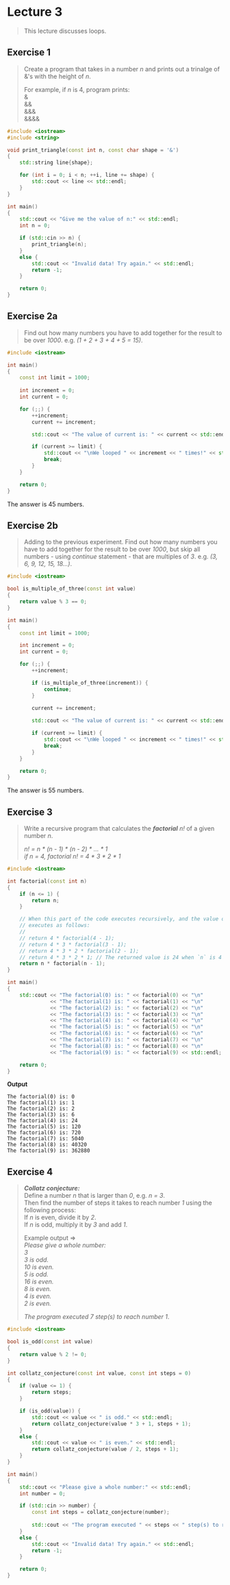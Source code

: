 # Lecture 3

> This lecture discusses loops.

## Exercise 1

> Create a program that takes in a number *n* and prints out a trinalge of &'s with the height of *n*.
> 
> For example, if *n* is 4, program prints:  
> &  
> &&  
> &&&  
> &&&&

```cpp
#include <iostream>
#include <string>

void print_triangle(const int n, const char shape = '&')
{
    std::string line{shape};

    for (int i = 0; i < n; ++i, line += shape) {
        std::cout << line << std::endl;
    }
}

int main()
{
    std::cout << "Give me the value of n:" << std::endl;
    int n = 0;

    if (std::cin >> n) {
        print_triangle(n);
    }
    else {
        std::cout << "Invalid data! Try again." << std::endl;
        return -1;
    }

    return 0;
}
```

## Exercise 2a

> Find out how many numbers you have to add together for the result to be over *1000*. e.g. *(1 + 2 + 3 + 4 + 5 = 15)*.

```cpp
#include <iostream>

int main()
{
    const int limit = 1000;
    
    int increment = 0;
    int current = 0;

    for (;;) {
    	++increment;
        current += increment;

        std::cout << "The value of current is: " << current << std::endl;

        if (current >= limit) {
            std::cout << "\nWe looped " << increment << " times!" << std::endl;
            break;
        }
    }

    return 0;
}
```

The answer is 45 numbers.

## Exercise 2b

> Adding to the previous experiment. Find out how many numbers you have to add together for the result to be over *1000*, but skip all numbers - using *continue* statement - that are multiples of *3*. e.g. *(3, 6, 9, 12, 15, 18...)*.

```cpp
#include <iostream>

bool is_multiple_of_three(const int value) 
{
    return value % 3 == 0;
}

int main()
{
    const int limit = 1000;

    int increment = 0;
    int current = 0;

    for (;;) {
        ++increment;

        if (is_multiple_of_three(increment)) {
            continue;
        }
 
        current += increment;

        std::cout << "The value of current is: " << current << std::endl;

        if (current >= limit) {
            std::cout << "\nWe looped " << increment << " times!" << std::endl;
            break;
        }
    } 

    return 0;
}
```

The answer is 55 numbers.

## Exercise 3

> Write a recursive program that calculates the **_factorial_** *n!* of a given number *n*.
> 
> _n! = n * (n - 1) * (n - 2) * ... * 1_  
> _if n = 4, factorial n! = 4 * 3 * 2 * 1_

```cpp
#include <iostream>

int factorial(const int n)
{
    if (n <= 1) {
        return n;
    }

    // When this part of the code executes recursively, and the value of `n` is 4; The program
    // executes as follows:
    // 
    // return 4 * factorial(4 - 1);
    // return 4 * 3 * factorial(3 - 1);
    // return 4 * 3 * 2 * factorial(2 - 1);
    // return 4 * 3 * 2 * 1; // The returned value is 24 when `n` is 4 (which is correct!).
    return n * factorial(n - 1);
}

int main()
{
    std::cout << "The factorial(0) is: " << factorial(0) << "\n"
              << "The factorial(1) is: " << factorial(1) << "\n"
              << "The factorial(2) is: " << factorial(2) << "\n"
              << "The factorial(3) is: " << factorial(3) << "\n"
              << "The factorial(4) is: " << factorial(4) << "\n"
              << "The factorial(5) is: " << factorial(5) << "\n"
              << "The factorial(6) is: " << factorial(6) << "\n"
              << "The factorial(7) is: " << factorial(7) << "\n"
              << "The factorial(8) is: " << factorial(8) << "\n"
              << "The factorial(9) is: " << factorial(9) << std::endl;

    return 0;
}
```

**Output**

```
The factorial(0) is: 0
The factorial(1) is: 1
The factorial(2) is: 2
The factorial(3) is: 6
The factorial(4) is: 24
The factorial(5) is: 120
The factorial(6) is: 720
The factorial(7) is: 5040
The factorial(8) is: 40320
The factorial(9) is: 362880
```

## Exercise 4

> **_Collatz conjecture:_**  
> Define a number *n* that is larger than *0*, e.g. *n = 3*.  
> Then find the number of steps it takes to reach number *1* using the following process:  
> If *n* is even, divide it by *2*.  
> If *n* is odd, multiply it by *3* and add *1*.
>
> Example output =>  
> *Please give a whole number:*  
> *3*  
> *3 is odd.*  
> *10 is even.*  
> *5 is odd.*  
> *16 is even.*  
> *8 is even.*  
> *4 is even.*  
> *2 is even.*
> 
> *The program executed 7 step(s) to reach number 1*.

```cpp
#include <iostream>

bool is_odd(const int value)
{
    return value % 2 != 0;
}

int collatz_conjecture(const int value, const int steps = 0)
{
    if (value <= 1) {
        return steps;
    }

    if (is_odd(value)) {
        std::cout << value << " is odd." << std::endl;
        return collatz_conjecture(value * 3 + 1, steps + 1);
    }
    else {
        std::cout << value << " is even." << std::endl;
        return collatz_conjecture(value / 2, steps + 1);
    }
}

int main()
{
    std::cout << "Please give a whole number:" << std::endl;
    int number = 0;

    if (std::cin >> number) {
        const int steps = collatz_conjecture(number);
        
        std::cout << "The program executed " << steps << " step(s) to reach number 1." << std::endl;
    }
    else {
        std::cout << "Invalid data! Try again." << std::endl;
        return -1;
    }

    return 0;
}
```
